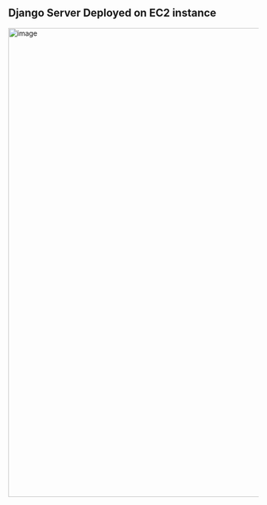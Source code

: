 ## Django Server Deployed on EC2 instance

<img width="945" alt="image" src="https://github.com/muzammil-git/django_server/assets/54685589/64b717be-2c0c-49aa-aa36-e3d4941fa7ef">

